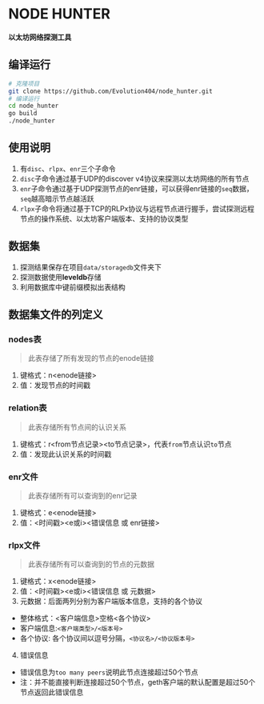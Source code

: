 # NODE HUNTER
**以太坊网络探测工具**
## 编译运行
```sh
# 克隆项目
git clone https://github.com/Evolution404/node_hunter.git
# 编译运行
cd node_hunter
go build
./node_hunter
```
## 使用说明
1. 有`disc`、`rlpx`、`enr`三个子命令
2. `disc`子命令通过基于UDP的discover v4协议来探测以太坊网络的所有节点
3. `enr`子命令通过基于UDP探测节点的enr链接，可以获得enr链接的`seq`数据，`seq`越高暗示节点越活跃
4. `rlpx`子命令将通过基于TCP的RLPx协议与远程节点进行握手，尝试探测远程节点的操作系统、以太坊客户端版本、支持的协议类型

## 数据集
1. 探测结果保存在项目`data/storagedb`文件夹下
2. 探测数据使用**leveldb**存储
3. 利用数据库中键前缀模拟出表结构

## 数据集文件的列定义

### nodes表
> 此表存储了所有发现的节点的enode链接
1. 键格式：n<enode链接>
2. 值：发现节点的时间戳

### relation表
> 此表存储所有节点间的认识关系
1. 键格式：r<from节点记录><to节点记录>，代表`from`节点认识`to`节点
2. 值：发现此认识关系的时间戳

### enr文件
> 此表存储所有可以查询到的enr记录
1. 键格式：e<enode链接>
2. 值：<时间戳><e或i><错误信息 或 enr链接>

### rlpx文件
> 此表存储所有可以查询到的节点的元数据
1. 键格式：x<enode链接>
2. 值：<时间戳><e或i><错误信息 或 元数据>
3. 元数据：后面两列分别为客户端版本信息，支持的各个协议
  * 整体格式：<客户端信息>空格<各个协议>
  * 客户端信息:`<客户端类型>/<版本号>`
  * 各个协议: 各个协议间以逗号分隔，`<协议名>/<协议版本号>`
4. 错误信息
  * 错误信息为`too many peers`说明此节点连接超过50个节点
  * 注：并不能直接判断连接超过50个节点，geth客户端的默认配置是超过50个节点返回此错误信息
